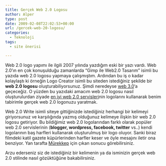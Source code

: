 ```yaml
---
title: Gerçek Web 2.0 Logosu
author: Alper
type: post
date: 2009-02-08T22:02:53+00:00
url: /gercek-web-20-logosu/
categories:
  - Teknoloji
tags:
  - site önerisi

---
```

Web 2.0 logo yapımı ile ilgili 2007 yılında yazdığım eski bir yazı vardı. Web 2.0&#8217;ın en çok konuşulduğu zamanlarda &#8220;Gimp ile Web2.0 Tasarım&#8221; isimli bu yazıda web 2.0 logosu yapmaya çalışmıştım. Ardından bu iş o kadar kolaylaştı ki örneğin Logo Creator isimli bu siteden istediğiniz şekilde bir **web 2.0 logosu** oluşturabiliyorsunuz. Şimdi neredeyse [web 3.0][1]&#8216;a geçeceğiz. O yüzden bu yazıdaki amacım web 2.0 logosu nasıl oluşturulurdan ziyade [en iyi web 2.0 servisleri][2]nin logolarını kullanarak benim tabirimle gerçek web 2.0 logonuzu yaratmak.<!--more-->

Web 2.0 Write isimli siteye gittiğinizde istediğiniz herhangi bir kelimeyi giriyorsunuz ve karşılığında yazmış olduğunuz kelimeye ilişkin bir web 2.0 logosu getiriyor. Bu bildiğimiz web 2.0 logolarından farklı olarak popüler web 2.0 servislerinin (**blogger, wordpress, facebook, twitter** vs..) kendi logolarının baş harfleri kullanarak oluşturulmuş bir logo oluyor. Sanki biraz filmdeki katil gazete küpürlerinden harfler keser ve öyle mesajını iletir ona benziyor. Yan tarafta [Mürekkep][3] için çıkan sonucu görebilirsiniz. 

Arzu ederseniz siz de istediğiniz bir kelimenin ya da isminizin gerçek web 2.0 stilinde nasıl gözüktüğüne bakabilirsiniz.

 [1]: https://en.wikipedia.org/wiki/Web_3.0
 [2]: https://www.murekkep.org/en-iyi-web-20-servisleri-hangisi-301
 [3]: https://www.murekkep.org
